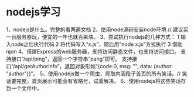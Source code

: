 # nodejs学习
1、nodejs是什么。完整的看两遍文档
2、使用node源码安装node环境 // 建议买一台服务器玩，便宜的一年也就百来块。
3、尝试执行nodejs的几种方式：
    1 输入node之后执行代码
    2 将代码写入“x.js”，随后用“node x.js”方式执行
    3 借助npm
4、搭建Express的web服务器，支持访问静态文件，也支持访问接口。
    支持接口“/api/ping”，返回一个字符串“pang”即可。
    支持接口“/api/getAuthorInfo”，返回对象形如“{code:0, msg: "", data: {author: "author"}}”。
5、使用nodejs做一个爬虫，爬取内涵段子首页的所有笑话。// 笑话要完整，首页展示可能会有省略号，试着解决。
6、使用nodejs将这些笑话存到一个文件中。
